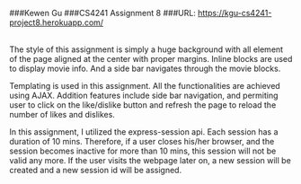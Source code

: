 ###Kewen Gu
###CS4241 Assignment 8
###URL: https://kgu-cs4241-project8.herokuapp.com/

<br>
The style of this assignment is simply a huge background with all element of the page aligned at the center with proper margins. Inline blocks are used to display movie info. And a side bar navigates through the movie blocks.

Templating is used in this assignment. All the functionalities are achieved using AJAX. Addition features include side bar navigation, and permiting user to click on the like/dislike button and refresh the page to reload the number of likes and dislikes.

In this assignment, I utilized the express-session api. Each session has a duration of 10 mins. Therefore, if a user closes his/her browser, and the session becomes inactive for more than 10 mins, this session will not be valid any more. If the user visits the webpage later on, a new session will be created and a new session id will be assigned.

